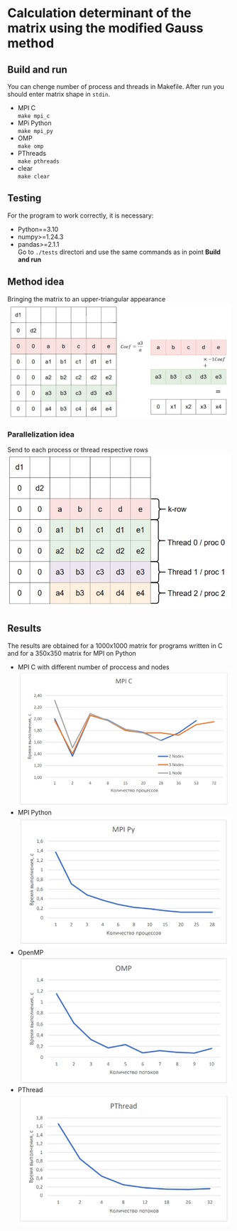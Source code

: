 # Сalculation determinant of the matrix using the modified Gauss method 
## Build and run  
You can chenge number of process and threads in Makefile. After run you should enter matrix shape in `stdin`.
- MPI C  
`make mpi_c`
- MPi Python  
`make mpi_py`  
- OMP  
`make omp`  
- PThreads  
`make pthreads`    
- clear  
`make clear`  

## Testing  
For the program to work correctly, it is necessary:  
- Python==3.10
- numpy>=1.24.3
- pandas>=2.1.1  
Go to `./tests` directori and use the same commands as in point **Build and run**  

## Method idea  
Bringing the matrix to an upper-triangular appearance  
![Alt text](./images/alg.png)  
### Parallelization idea  
Send to each process or thread respective rows  
![Alt text](./images/paral.png)  


## Results  
The results are obtained for a 1000x1000 matrix for programs written in C and for a 350x350 matrix for MPI on Python  
- MPI C with different number of proccess and nodes  
![Alt text](images/MPI_C_res.png) 
- MPI Python   
![Alt text](images/mpi_py.png)  
- OpenMP  
![Alt text](images/omp.png)  
- PThread  
![Alt text](images/pthread.png)